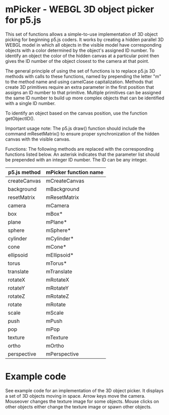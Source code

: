 # mPicker - WEBGL 3D object picker for p5.js

This set of functions allows a simple-to-use implementation of 3D object picking for beginning p5.js coders. It works by creating a hidden parallel 3D WEBGL model in which all objects in the visible model have corresponding objects with a color determined by the object's assigned ID number. To identify an object the color of the hidden canvas at a particular point then gives the ID number of the object closest to the camera at that point.

The general principle of using the set of functions is to replace p5.js 3D methods with calls to these functions, named by prepending the letter "m" to the method name and using camelCase capitalization. Methods that create 3D primitives require an extra parameter in the first position that assigns an ID number to that primitive. Multiple primitives can be assigned the same ID number to build up more complex objects that can be identified with a single ID number.

To identify an object based on the canvas position, use the function getObjectID().

Important usage note: 
The p5.js draw() function should include the command mResetMatrix() to ensure proper synchronization of the hidden canvas with the visible canvas.

Functions:
The following methods are replaced with the corresponding functions listed below. An asterisk indicates that the parameter list should be prepended with an integer ID number. The ID can be any integer.

p5.js method | mPicker function name
------------ | -------------
createCanvas | mCreateCanvas
background | mBackground
resetMatrix | mResetMatrix
camera | mCamera
box | mBox*
plane | mPlane*
sphere | mSphere*
cylinder | mCylinder*
cone | mCone*
ellipsoid | mEllipsoid*
torus | mTorus*
translate | mTranslate
rotateX | mRotateX
rotateY | mRotateY
rotateZ | mRotateZ
rotate | mRotate
scale | mScale
push | mPush
pop | mPop
texture | mTexture
ortho | mOrtho
perspective | mPerspective

# Example code

See example code for an implementation of the 3D object picker. It displays a set of 3D objects moving in space. Arrow keys move the camera. Mouseover changes the texture image for some objects. Mouse clicks on other objects either change the texture image or spawn other objects.
